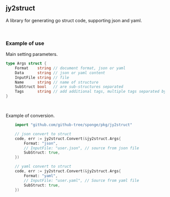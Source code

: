 ## jy2struct

A library for generating go struct code, supporting json and yaml.

<br>

### Example of use

Main setting parameters.

```go
type Args struct {
	Format    string // document format, json or yaml
	Data      string // json or yaml content
	InputFile string // file
	Name      string // name of structure
	SubStruct bool   // are sub-structures separated
	Tags      string // add additional tags, multiple tags separated by commas
}
```

<br>

Example of conversion.

```go
    import "github.com/github-tree/sponge/pkg/jy2struct"

    // json convert to struct
    code, err := jy2struct.Convert(&jy2struct.Args{
        Format: "json",
        // InputFile: "user.json", // source from json file
        SubStruct: true,
    })

    // yaml convert to struct
    code, err := jy2struct.Convert(&jy2struct.Args{
        Format: "yaml",
        // InputFile: "user.yaml", // Source from yaml file
        SubStruct: true,
    })
```
